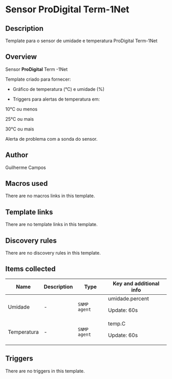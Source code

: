 # Sensor ProDigital Term-1Net

## Description

Template para o sensor de umidade e temperatura ProDigital Term-1Net

## Overview

Sensor **ProDigital** Term -1Net


Template criado para fornecer:


- Gráfico de temperatura (°C) e umidade (%)


- Triggers para alertas de temperatura em:


10°C ou menos


25°C ou mais


30°C ou mais


Alerta de problema com a sonda do sensor.



## Author

Guilherme Campos

## Macros used

There are no macros links in this template.

## Template links

There are no template links in this template.

## Discovery rules

There are no discovery rules in this template.

## Items collected

|Name|Description|Type|Key and additional info|
|----|-----------|----|----|
|Umidade|<p>-</p>|`SNMP agent`|umidade.percent<p>Update: 60s</p>|
|Temperatura|<p>-</p>|`SNMP agent`|temp.C<p>Update: 60s</p>|
## Triggers

There are no triggers in this template.


